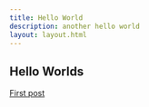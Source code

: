 ```yaml
---
title: Hello World
description: another hello world
layout: layout.html
---
```

## Hello Worlds
<a href="/posts/first-post/index.html">First post</a>
